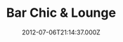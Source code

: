 ---
date: 2012-07-06T21:14:37.000Z
title: Bar Chic & Lounge
latitude: 52.6046010466937
longitude: 1.7363023460165947
category: checkin
---